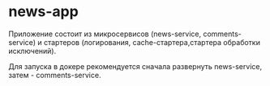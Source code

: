 # news-app
Приложение состоит из микросервисов
(news-service, сomments-service)
и стартеров
(логирования, cache-стартера,стартера обработки исключений).

Для запуска в докере рекомендуется сначала развернуть 
news-service, затем - comments-service.